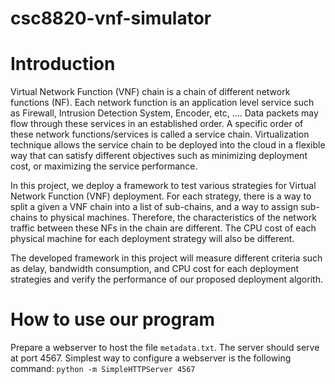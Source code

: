 # csc8820-vnf-simulator

# Introduction
Virtual Network Function (VNF) chain is a chain of different network functions (NF). Each network function is an application level service such as Firewall, Intrusion Detection System, Encoder, etc, .... Data packets may flow through these services in an established order. A specific order of these network functions/services is called a service chain. Virtualization technique allows the service chain to be deployed into the cloud in a flexible way that can satisfy different objectives such as minimizing deployment cost, or maximizing the service performance. 

In this project, we deploy a framework to test various strategies for Virtual Network Function (VNF) deployment. For each strategy, there is a way to split a given a VNF chain into a list of sub-chains, and a way to assign sub-chains to physical machines. Therefore, the characteristics of the network traffic between these NFs in the chain are different. The CPU cost of each physical machine for each deployment strategy will also be different.

The developed framework in this project will measure different criteria such as delay, bandwidth consumption, and CPU cost for each deployment strategies and verify the performance of our proposed deployment algorith.

# How to use our program
Prepare a webserver to host the file ```metadata.txt```. The server should serve at port 4567. Simplest way to configure a webserver is the following command:
```python -m SimpleHTTPServer 4567``` 
